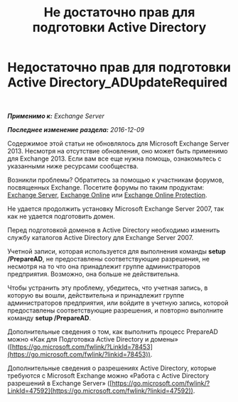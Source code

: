﻿---
title: 'Не достаточно прав для подготовки Active Directory'
TOCTitle: Недостаточно прав для подготовки Active Directory_ADUpdateRequired
ms:assetid: 1412d8a1-605a-4b1e-bee3-0c97f2cc9e65
ms:mtpsurl: https://technet.microsoft.com/ru-ru/library/ms.exch.setupreadiness.adupdaterequired(v=EXCHG.150)
ms:contentKeyID: 50487488
ms.date: 05/22/2018
mtps_version: v=EXCHG.150
ms.translationtype: MT
---

# Недостаточно прав для подготовки Active Directory\_ADUpdateRequired

 

_**Применимо к:** Exchange Server_

_**Последнее изменение раздела:** 2016-12-09_

Содержимое этой статьи не обновлялось для Microsoft Exchange Server 2013. Несмотря на отсутствие обновления, оно может быть применимо для Exchange 2013. Если вам все еще нужна помощь, ознакомьтесь с указанными ниже ресурсами сообщества.

Возникли проблемы? Обратитесь за помощью к участникам форумов, посвященных Exchange. Посетите форумы по таким продуктам: [Exchange Server](https://go.microsoft.com/fwlink/p/?linkid=60612), [Exchange Online](https://go.microsoft.com/fwlink/p/?linkid=267542) или [Exchange Online Protection](https://go.microsoft.com/fwlink/p/?linkid=285351).

Не удается продолжить установку Microsoft Exchange Server 2007, так как не удается подготовить домен.

Перед подготовкой доменов в Active Directory необходимо изменить службу каталогов Active Directory для Exchange Server 2007.

Учетной записи, которая используется для выполнения команды **setup /PrepareAD**, не предоставлены соответствующие разрешения, не несмотря на то что она принадлежит группе администраторов предприятия. Возможно, она больше не действительна.

Чтобы устранить эту проблему, убедитесь, что учетная запись, в которую вы вошли, действительна и принадлежит группе администраторов предприятия, или войдите в учетную запись, которой предоставлены соответствующие разрешения, и повторно выполните команду **setup /PrepareAD**.

Дополнительные сведения о том, как выполнить процесс PrepareAD можно «Как для Подготовка Active Directory и домены» ([https://go.microsoft.com/fwlink/?LinkId=78453](https://go.microsoft.com/fwlink/?linkid=78453)).

Дополнительные сведения о разрешениях Active Directory, которые требуются с Microsoft Exchange можно «Работа с Active Directory разрешений в Exchange Server» ([https://go.microsoft.com/fwlink/?LinkId=47592](https://go.microsoft.com/fwlink/?linkid=47592)).

